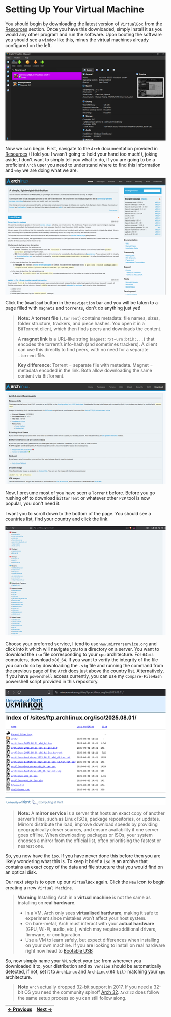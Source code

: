 # Setting Up Your Virtual Machine

You should begin by downloading the latest version of `VirtualBox` from the [Resources](../README.md) section.
Once you have this downloaded, simply install it as you would any other program and run the software. Upon booting
the software you should see a `window` like this, minus the virtual machines already configured on the left.

![VirtualBox](../media/virtualBox_fresh.png)

Now we can begin. First, navigate to the `Arch` documentation provided in [Resources](../README.md) (I told you I wasn't going to hold your hand too much!), joking aside, I don't want to simply tell you what to do, if you are going to be a proficient `Arch` user you need to understand where to find this information and `why` we are doing what we are.

![Arch Docs](../media/ArchDocs_home.png)

Click the `Download` button in the `navigation` bar and you will be taken to a page filled with `magnets` and `torrents`, don't do anything just yet!

> **Note:**
> A **torrent file** (`.torrent`) contains metadata: file names, sizes, folder structure, trackers, and piece hashes. You open it in a BitTorrent client, which then finds peers and downloads the content.
>
> A **magnet link** is a URL-like string (`magnet:?xt=urn:btih:...`) that encodes the torrent’s info-hash (and sometimes trackers). A client can use this directly to find peers, with no need for a separate `.torrent` file.
>
> **Key difference:** Torrent = separate file with metadata. Magnet = metadata encoded in the link. Both allow downloading the same content via BitTorrent.

![Arch Docs](../media/ArchDocs_downloads.png)

Now, I presume most of you have seen a `Torrent` before. Before you go rushing off to download `bittorrent` or whatever other `P2P` tool is now popular, you don't need it.

I want you to scroll down to the bottom of the page. You should see a countries list, find your country and click the link.

![Arch Docs](../media/ArchDocs_downloads_mirrors.png)

Choose your preferred service, I tend to use `www.mirrorservice.org` and click into it which will navigate you
to a directory on a server. You want to download the `iso` file corresponding to your `cpu` architecture. For
`64bit` computers, download `x86_64`. If you want to verify the integrity of the file you can do so by downloading
the `.sig` file and running the command from the previous page of the `Arch` docs just above the country list.
Alternatively, if you have `powershell` access currently, you can use my `Compare-FileHash` powershell script
provided in this repository.

![Mirror Service](../media/mirror.png)

> **Note:**
> A **mirror service** is a server that hosts an exact copy of another server’s files, such as Linux ISOs, package repositories, or updates.
> Mirrors distribute the load, improve download speeds by providing geographically closer sources, and ensure availability if one server goes offline.
> When downloading packages or ISOs, your system chooses a mirror from the official list, often prioritising the fastest or nearest one.

So, you now have the `iso`. If you have never done this before then you are likely wondering what this is. To
keep it brief a `iso` is an archive that contains an exact copy of the data and file structure that you would find on an optical disk.

Our next step is to open up our `VirtualBox` again. Click the `New` icon to begin creating a new `Virtual Machine`.

> **Warning**
> Installing Arch in a **virtual machine** is not the same as installing on **real hardware**.
> - In a VM, Arch only sees **virtualised hardware**, making it safe to experiment since mistakes won’t affect your host system.
> - On bare-metal, Arch must interact with your **actual hardware** (GPU, Wi-Fi, audio, etc.), which may require additional drivers, firmware, or configuration.
> - Use a VM to learn safely, but expect differences when installing on your own machine.
> If you are looking to install on real hardware right now head to [Bootable USB](../chapters/TODO)

So, now simply name your `VM`, select your `iso` from wherever you downloaded it to, your distribution and `OS Version` should be automatically detected, if not, set it to `ArchLinux` and `ArchLinux(64-bit)` matching your `cpu` architecture.

> **Note**
> `Arch` actually dropped 32-bit support in 2017. If you need a 32-bit OS you need the community spinoff [Arch 32](https://archlinux32.org/). `Arch32` does follow the same setup process so yu can still follow along.

| [← Previous](../README.md) | [Next →](#next) |
|:--|--:|
